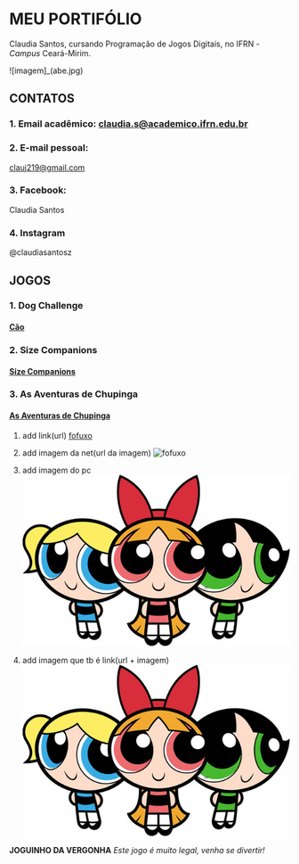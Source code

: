 # MEU PORTIFÓLIO 

Claudia Santos, cursando Programação de Jogos Digitais, no IFRN - _Campus_ Ceará-Mirim.

![imagem]_(abe.jpg)


## CONTATOS

### 1. Email acadêmico: claudia.s@academico.ifrn.edu.br

### 2. E-mail pessoal: 

clauj219@gmail.com

### 3. Facebook: 

Claudia Santos

### 4. Instagram

@claudiasantosz

## JOGOS

### 1. Dog Challenge

#### <a href = " https://ruanaffff.github.io/CAOZINHOGUB/ " target="_blank"> Cão </a> 

### 2. Size Companions

#### <a href = " https://danilo25.github.io/SizeCompanions2/ " target="_blank"> Size Companions </a> 

### 3. As Aventuras de Chupinga

#### <a href = " https://ruanaffff.github.io/Chupinga/ " target="_blank"> As Aventuras de Chupinga  </a> 


1. add link(url)
[fofuxo](https://www.chimpstickers.com/wp-content/uploads/2016/04/animals010-cute-bear.png)

2. add imagem da net(url da imagem)
![fofuxo](https://www.chimpstickers.com/wp-content/uploads/2016/04/animals010-cute-bear.png)

3. add imagem do pc
![imagem](dg.jpg)

4. add imagem que tb é link(url + imagem)
[![imagem](dg.jpg)](https://www.facebook.com/)

**JOGUINHO DA VERGONHA**
 _Este jogo é muito legal, venha se divertir!_

